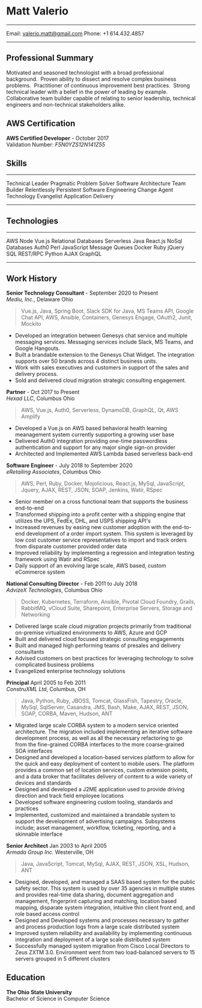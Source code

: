 Matt Valerio
============  
------------------------------------   -------------------------
  Email: <valerio.matt@gmail.com>      Phone: +1 614.432.4857  
------------------------------------   -------------------------

Professional Summary
--------------------

Motivated and seasoned technologist with a broad professional background.  Proven ability to dissect and resolve complex business problems.  Practitioner of continuous improvement best practices.  Strong technical leader with a belief in the power of leading by example. Collaborative team builder capable of relating to senior leadership, technical engineers and non-technical stakeholders alike.  

AWS Certification
-------------
**AWS Certified Developer** - October 2017  
Validation Number: *F5N0YZS12N141Z55*

Skills
------
------------------      --------------------------      --------------------------
 Technical Leader        Pragmatic Problem Solver        Software Architecture
 Team Builder            Relentlessly Persistent         Software Engineering
 Change Agent            Technology Evangelist           Application Delivery
------------------      --------------------------      --------------------------

Technologies
------------
------------   --------   ------------   ---------------------- 
 AWS            Node       Vue.js         Relational Databases
 Serverless     Java       React.js       NoSql Databases
 Auth0          Perl       JavaScript     Message Queues
 Docker         Ruby       jQuery         SQL
 REST/RPC       Python     AJAX           GraphQL
------------   --------   ------------   ---------------------- 

Work History
----------
**Senior Technology Consultant** - September 2020 to Present  
*Mediu, Inc.*, Delaware Ohio  

>Vue.js, Java, Spring Boot, Slack SDK for Java, MS Teams API, Google Chat API, AWS, Ansible, Containers, Genesys Engage, OAuth2, Junit, Mockito

* Developed an integration between Genesys chat service and multiple messaging services.  Messaging services include Slack, MS Teams, and Google Hangouts. 
* Built a brandable extension to the Genesys Chat Widget.  The integration supports over 50 brands across 4 distinct business units. 
* Work with sales executives and customers in support of the sales and delivery process.
* Sold and delivered cloud migration strategic consulting engagement.

**Partner** - Oct 2017 to Present  
*Hexad LLC*, Columbus Ohio  

 >AWS, Vue.js, Auth0, Serverless, DynamoDB, GraphQL, Qt, AWS Amplify

* Developed a Vue.js on AWS based behavioral health learning meanagement system currently supporting a growing user base
* Delivered Auth0 integration providing one-time passwordless authentication and support for any major single sign-on provider
* Architected and Implemented AWS Lambda based serverless back-end

**Software Engineer** - July 2018 to September 2020  
*eRetailing Associates*, Columbus Ohio  

 >AWS, Perl, Ruby, Docker, Mojolicious, React.js, MySql, JavaScript, Jquery, AJAX, REST, JSON, SOAP, Jenkins, Watir, RSpec

* Senior member on a cross functional team that supports the business end-to-end
* Transformed shipping into a profit center with a shipping engine that utilizes the UPS, FedEx, DHL, and USPS shipping API's
* Increased revenues by easing new customer adoption with the end-to-end development of a order import system.  This system is leveraged by low cost customer service representatives to import and track orders from disparate customer provided order data
* Improved reliability by implementing a regression and integration testing framework using Watir and RSpec
* Daily support of an evolving large scale, AWS based, custom eCommerce system

**National Consulting Director** - Feb 2011 to July 2018  
*AdvizeX Technologies*, Columbus Ohio  

 >Docker, Kubernetes, Terraform, Ansible, Pivotal Cloud Foundry, Grails, RabbitMQ, vCloud Suite, Sharepoint, Enterprise Servers, Storage and Networking

* Delivered large scale cloud migration projects primarily from traditional on-premise virtualized environments to AWS, Azure and GCP 
* Built and delivered cloud focused strategic consulting engagements
* Built and managed high performing teams of presales and delivery consultants
* Advised customers on best practices for leveraging technology to solve complicated business problems
* Evangelized enterprise technology solutions

**Principal** April 2005 to Feb 2011  
*ConstruXML Ltd*, Columbus, OH  

 >Java, Python, Ruby, JBOSS, Tomcat, GlassFish, Tapestry, Oracle, MySql, SqlServer, Casandra, JMS, Bash, Make, AJAX, REST, JSON, SOAP, CORBA, Maven, Hudson, ANT

* Migrated large scale CORBA system to a modern service oriented architecture. The migration included implementing an iterative software development process, as well as all the necessary refactoring to go from the fine-grained CORBA interfaces to the more coarse-grained SOA interfaces
* Designed and developed a location-based services platform to allow for the quick and easy deployment of content to mobile users. The platform provides a common set of location services, custom extension points, and a data broker that facilitates delivery of content to a wide variety of devices and standards
* Designed and developed a J2ME application used to provide driving direction and track field employee locations
* Developed software engineering custom tooling, standards and practices
* Implemented, customized and maintained a brandable system to support the development of advertising campaigns. Subsystems include; asset management, workflow, ticketing, reporting, and a skinnable interface

**Senior Architect** Jan 2003 to April 2005  
*Armada Group Inc.* Westerville, OH

 >Java, JavaScript, Tomcat, MySql, AJAX, REST, JSON, XSL, Hudson, ANT

* Designed, developed, and managed a SAAS based system for the public safety sector. This system is used by over 35 agencies in multiple states and provides real-time data sharing, document aggregation and management, fingerprint capturing and matching, location based mapping, disparate system integration, intuitive thin client front end, and role based access control
* Designed and Developed systems and processes necessary to gather and process production logs from a large scale distributed system
* Improved system reliability and availability by implementing continuous integration and deployment of a large scale distributed system
* Successfully managed system migration from Cisco Local Directors to Zeus ZXTM 3.0. Environment went from two load-balanced servers to 15 servers grouped in 5 different clusters

Education                                            
---------                                            

**The Ohio State University**                        
Bachelor of Science in Computer Science                 
